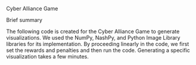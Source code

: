 Cyber Alliance Game

Brief summary

The following code is created for the Cyber Alliance Game to generate visualizations. We used the NumPy, NashPy, and Python Image Library libraries for its implementation. By proceeding linearly in the code, we first set the rewards and penalties and then run the code. Generating a specific visualization takes a few minutes.
